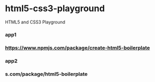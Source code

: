 # html5-css3-playground
HTML5 and CSS3 Playground

### app1 ###
### https://www.npmjs.com/package/create-html5-boilerplate ###

### app2 ###
### s.com/package/html5-boilerplate ###
